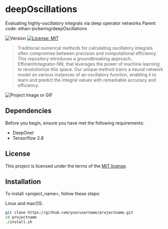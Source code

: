# deepOscillations

Evaluating highly-oscillatory integrals via deep operator networks
Parent code: ethan-pickering/deepOscillations

![Version](https://img.shields.io/badge/version-1.0-blue)
[![License: MIT](https://img.shields.io/badge/License-MIT-yellow.svg)](#license)


> Traditional numerical methods for calculating oscillatory integrals often compromise between precision and computational efficiency. This repository introduces a groundbreaking approach, EfficientIntegrator-NN, that leverages the power of machine learning to revolutionize this space. Our unique method trains a neural network model on various instances of an oscillatory function, enabling it to learn and predict the integral values with remarkable accuracy and efficiency.

![Project Image or GIF](http://url/to/image/or/gif)

## Dependencies

Before you begin, ensure you have met the following requirements:

- DeepOnet
- Tensorflow 2.8

## License

This project is licensed under the terms of the [MIT license](https://opensource.org/licenses/MIT).


## Installation

To install <project_name>, follow these steps:

Linux and macOS:
```bash
git clone https://github.com/yourusername/projectname.git
cd projectname
./install.sh



